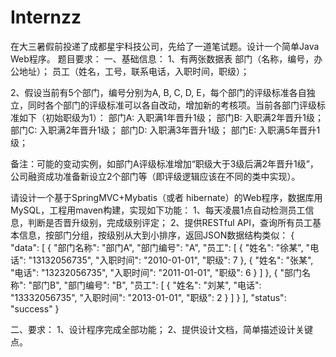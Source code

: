 # Internzz
在大三暑假前投递了成都星宇科技公司，先给了一道笔试题。设计一个简单Java Web程序。
题目要求：
一、基础信息： 
1、有两张数据表
部门（名称，编号，办公地址）；
员工（姓名，工号，联系电话，入职时间，职级）；

2、假设当前有5个部门，编号分别为A, B, C, D, E，每个部门的评级标准各自独立，同时各个部门的评级标准可以各自改动，增加新的考核项。当前各部门评级标准如下（初始职级为1）：
部门A: 入职满1年晋升1级；
部门B: 入职满2年晋升1级；
部门C: 入职满2年晋升1级；
部门D: 入职满3年晋升1级；
部门E: 入职满5年晋升1级；

备注：可能的变动实例，如部门A评级标准增加“职级大于3级后满2年晋升1级”，公司融资成功准备新设立2个部门等（即评级逻辑应该在不同的类中实现）。

请设计一个基于SpringMVC+Mybatis（或者 hibernate）的Web程序，数据库用MySQL，工程用maven构建，实现如下功能：
1、每天凌晨1点自动检测员工信息，判断是否晋升级别，完成级别评定；
2、提供RESTful API，查询所有员工基本信息，按部门分组，按级别从大到小排序，返回JSON数据结构类似：
{
  "data": [
    {
      "部门名称": "部门A",
      "部门编号": "A",
      "员工": [
        {
          "姓名": "徐某",
          "电话": "13132056735",
          "入职时间": "2010-01-01",
          "职级": 7
        },
        {
          "姓名": "张某",
          "电话": "13232056735",
          "入职时间": "2011-01-01",
          "职级": 6
        }
      ]
    },
    {
      "部门名称": "部门B",
      "部门编号": "B",
      "员工": [
        {
          "姓名": "刘某",
          "电话": "13332056735",
          "入职时间": "2013-01-01",
          "职级": 2
        }
      ]
    }
  ],
  "status": "success"
}

二、要求：
1、设计程序完成全部功能；
2、提供设计文档，简单描述设计关键点。
